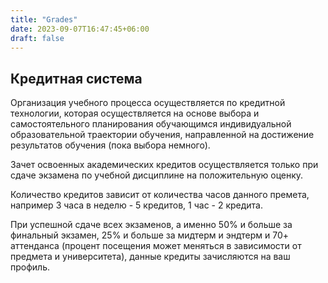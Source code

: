 ```yaml
---
title: "Grades"
date: 2023-09-07T16:47:45+06:00
draft: false
---
```


## Кредитная система

Организация учебного процесса осуществляется по кредитной технологии, которая осуществляется на основе выбора и самостоятельного планирования обучающимся индивидуальной образовательной траектории обучения, направленной на достижение результатов обучения (пока выбора немного).

Зачет освоенных академических кредитов осуществляется только при сдаче экзамена по учебной дисциплине на положительную оценку.

Количество кредитов зависит от количества часов данного премета, например 3 часа в неделю - 5 кредитов, 1 час - 2 кредита.

При успешной сдаче всех экзаменов, а именно 50% и больше за финальный экзамен, 25% и больше за мидтерм и эндтерм и 70+ аттенданса (процент посещения может меняться в зависимости от предмета и университета), данные кредиты зачисляются на ваш профиль.

